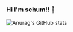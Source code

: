 ### Hi I'm sehum!! 👋

<!-- ![Anurag's GitHub stats](https://github-readme-stats.vercel.app/api?username=sehumDev&show_icons=true&theme=radical) -->
![Anurag's GitHub stats](https://github-readme-stats.vercel.app/api?username=sehumDev&hide=stars&hide_title=true&show_icons=true&icon_color=333&title_color=333&text_color=777&count_private=true&include_all_commits=true)

<!--
**sehumDev/sehumDev** is a ✨ _special_ ✨ repository because its `README.md` (this file) appears on your GitHub profile.

Here are some ideas to get you started:

- 🔭 I’m currently working on ...
- 🌱 I’m currently learning ...
- 👯 I’m looking to collaborate on ...
- 🤔 I’m looking for help with ...
- 💬 Ask me about ...
- 📫 How to reach me: ...
- 😄 Pronouns: ...
- ⚡ Fun fact: ...
-->
